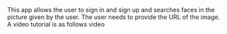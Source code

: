 This app allows the user to sign in and sign up and searches faces in the picture 
given by the user. The user needs to provide the URL of the image. A video tutorial is as follows
video
